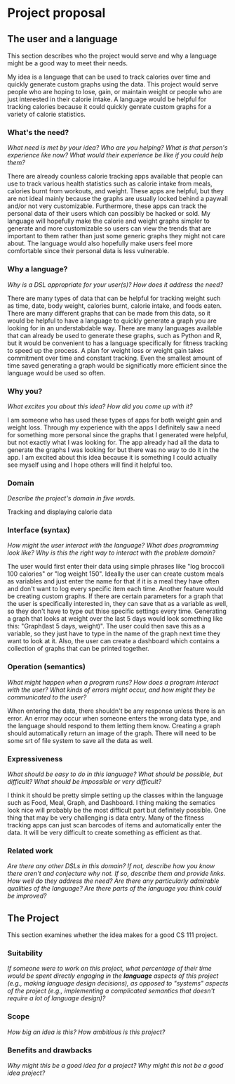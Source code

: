 # Project proposal

## The user and a language

This section describes who the project would serve and why a language might be a
good way to meet their needs.

My idea is a language that can be used to track calories over time and quickly generate custom graphs using the data. This project would serve people who are hoping to lose, gain, or maintain weight or people who are just interested in their calorie intake. A language would be helpful for tracking calories because it could quickly genrate custom graphs for a variety of calorie statistics. 

### What's the need?

_What need is met by your idea? Who are you helping? What is that person's
experience like now? What would their experience be like if you could help
them?_

There are already counless calorie tracking apps available that people can use to track various health statistics such as calorie intake from meals, calories burnt from workouts, and weight. These apps are helpful, but they are not ideal mainly because the graphs are usually locked behind a paywall and/or not very customizable. Furthermore, these apps can track the personal data of their users which can possibly be hacked or sold. My language will hopefully make the calorie and weight graphs simpler to generate and more customizable so users can view the trends that are important to them rather than just some generic graphs they might not care about. The language would also hopefully make users feel more comfortable since their personal data is less vulnerable. 

### Why a language?

_Why is a DSL appropriate for your user(s)? How does it address the need?_

There are many types of data that can be helpful for tracking weight such as time, date, body weight, calories burnt, calorie intake, and foods eaten. There are many different graphs that can be made from this data, so it would be helpful to have a language to quickly generate a graph you are looking for in an understabdable way. There are many languages available that can already be used to generate these graphs, such as Python and R, but it would be convenient to has a language specifically for fitness tracking to speed up the process. A plan for weight loss or weight gain takes commitment over time and constant tracking. Even the smallest amount of time saved generating a graph would be significatly more efficient since the language would be used so often. 

### Why you?

_What excites you about this idea? How did you come up with it?_

I am someone who has used these types of apps for both weight gain and weight loss. Through my experience with the apps I definitely saw a need for something more personal since the graphs that I generated were helpful, but not exactly what I was looking for. The app already had all the data to generate the graphs I was looking for but there was no way to do it in the app. I am excited about this idea because it is something I could actually see myself using and I hope others will find it helpful too. 

### Domain

_Describe the project's domain in five words._

Tracking and displaying calorie data

### Interface (syntax)

_How might the user interact with the language? What does programming look
like? Why is this the right way to interact with the problem domain?_

The user would first enter their data using simple phrases like "log broccoli 100 calories" or "log weight 150". Ideally the user can create custom meals as variables and just enter the name for that if it is a meal they have often and don't want to log every specific item each time. Another feature would be creating custom graphs. If there are certain parameters for a graph that the user is specifically interested in, they can save that as a variable as well, so they don't have to type out thise specific settings every time. Generating a graph that looks at weight over the last 5 days would look something like this: "Graph(last 5 days, weight)". The user could then save this as a variable, so they just have to type in the name of the graph next time they want to look at it. Also, the user can create a dashboard which contains a collection of graphs that can be printed together. 

### Operation (semantics)

_What might happen when a program runs? How does a program interact with the
user? What kinds of errors might occur, and how might they be communicated to
the user?_

When entering the data, there shouldn't be any response unless there is an error. An error may occur when someone enters the wrong data type, and the language should respond to them letting them know. Creating a graph should automatically return an image of the graph. There will need to be some srt of file system to save all the data as well. 

### Expressiveness

_What should be easy to do in this language? What should be possible, but
difficult? What should be impossible or very difficult?_

I think it should be pretty simple setting up the classes within the language such as Food, Meal, Graph, and Dashboard. I thing making the sematics look nice will probably be the most difficult part but definitely possible. One thing that may be very challenging is data entry. Many of the fitness tracking apps can just scan barcodes of items and automatically enter the data. It will be very difficult to create something as efficient as that. 

### Related work

_Are there any other DSLs in this domain? If not, describe how you know there
aren't and conjecture why not. If so, describe them and provide links. How well
do they address the need? Are there any particularly admirable qualities of the
language? Are there parts of the language you think could be improved?_

## The Project

This section examines whether the idea makes for a good CS 111 project.

### Suitability

_If someone were to work on this project, what percentage of their time would be
spent directly engaging in the **language** aspects of this project (e.g.,
making language design decisions), as opposed to "systems" aspects of the
project (e.g., implementing a complicated semantics that doesn't require a lot
of language design)?_

### Scope

_How big an idea is this? How ambitious is this project?_

### Benefits and drawbacks

_Why might this be a good idea for a project? Why might this not be a good idea
project?_
